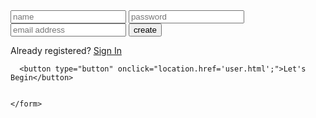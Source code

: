 <div class="start-page">
  <div class="form">
    <form class="register-form">
      <link rel="stylesheet" href="login.css">
      <input type="text" placeholder="name"/>
      <input type="password" placeholder="password"/>
      <input type="text" placeholder="email address"/>
      <button>create</button>
      <p class="message">Already registered? <a href="#">Sign In</a></p>
    </form>
    <form class="login-form">
     
       
      <button type="button" onclick="location.href='user.html';">Let's Begin</button>


    </form>
  </div>
  <script src="login.js"></script>
</div>
